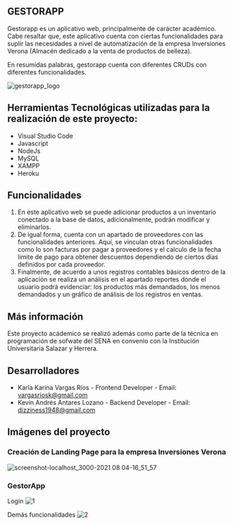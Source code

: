 ## GESTORAPP



Gestorapp es un aplicativo web, principalmente de carácter académico. Cabe resaltar que, este aplicativo cuenta con ciertas funcionalidades para suplir las necesidades a nivel de automatización de la empresa Inversiones Verona (Almacén dedicado a la venta de productos de belleza).

En resumidas palabras, gestorapp cuenta con diferentes CRUDs con diferentes funcionalidades.

![gestorapp_logo](https://user-images.githubusercontent.com/72476418/128261053-4a82ad99-1917-4019-a48a-bdbc3f71c181.png)


## Herramientas Tecnológicas utilizadas para la realización de este proyecto:

- Visual Studio Code
- Javascript
- NodeJs
- MySQL
- XAMPP
- Heroku

## Funcionalidades
1. En este aplicativo web se puede adicionar productos a un inventario conectado a la base de datos, adicionalmente, podrán modificar y eliminarlos. 
2. De igual forma, cuenta con un apartado de proveedores con las funcionalidades anteriores. Aquí, se vinculan otras funcionalidades como lo son facturas por pagar a proveedores y el calculo de la fecha limite de pago para obtener descuentos dependiendo de ciertos días definidos por cada proveedor. 
3. Finalmente, de acuerdo a unos registros contables básicos dentro de la aplicación se realiza un análisis en el apartado reportes donde el usuario podrá evidenciar: los productos más demandados, los menos demandados y un gráfico de análisis de los registros en ventas. 

## Más información

Este proyecto acádemico se realizó además como parte de la técnica en programación de sofwate del SENA en convenio con la Institución Universitaria Salazar y Herrera.

## Desarrolladores 

- Karla Karina Vargas Ríos - Frontend Developer - Email: vargasriosk@gmail.com
- Kevin Andrés Antares Lozano - Backend Developer - Email: dizziness1948@gmail.com

## Imágenes del proyecto

### Creación de Landing Page para la empresa Inversiones Verona

![screenshot-localhost_3000-2021 08 04-16_51_57](https://user-images.githubusercontent.com/72476418/128260079-f1c7a79c-bd6b-49a2-979c-b1c9a5028e09.png)

### GestorApp 

Login 
![1](https://user-images.githubusercontent.com/72476418/128260184-f8c994a1-26ca-4200-a015-f97c20d8a10c.png)

Demás funcionalidades
![2](https://user-images.githubusercontent.com/72476418/128260214-9dcb3524-8f9f-4d1b-ab7b-463f0de640da.png)


